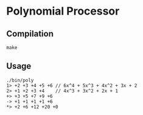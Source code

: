 Polynomial Processor
====================

## Compilation

    make

## Usage

    ./bin/poly
    1> +2 +3 +4 +5 +6 // 6x^4 + 5x^3 + 4x^2 + 3x + 2
    2> +1 +2 +3 +4    // 4x^3 + 3x^2 + 2x + 1
    +> +3 +5 +7 +9 +6
    -> +1 +1 +1 +1 +6
    *> +2 +6 +12 +20 +0
